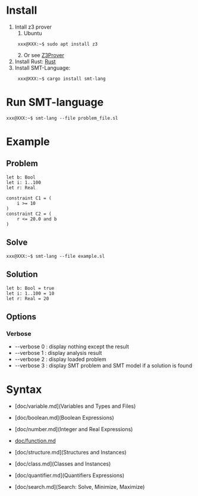 # Install

1. Intall z3 prover
   1. Ubuntu
   ```console
    xxx@XXX:~$ sudo apt install z3
    ```
   2. Or see [Z3Prover](https://github.com/Z3Prover/z3)
2. Install Rust: [Rust](https://www.rust-lang.org/fr)
3. Install SMT-Language:
   ```console
    xxx@XXX:~$ cargo install smt-lang
    ```

# Run SMT-language

```console
xxx@XXX:~$ smt-lang --file problem_file.sl
```

# Example

## Problem

```
let b: Bool
let i: 1..100
let r: Real

constraint C1 = (
    i >= 10
)
constraint C2 = (
    r <= 20.0 and b
)
```

## Solve

```console
xxx@XXX:~$ smt-lang --file example.sl
```

## Solution
```
let b: Bool = true
let i: 1..100 = 10
let r: Real = 20
```

## Options

### Verbose
- --verbose 0 : display nothing except the result
- --verbose 1 : display analysis result
- --verbose 2 : display loaded problem
- --verbose 3 : display SMT problem and SMT model if a solution is found

# Syntax

- [doc/variable.md](Variables and Types and Files)
- [doc/boolean.md](Boolean Expressions)
- [doc/number.md](Integer and Real Expressions)
- [doc/function.md](Functions)
- [doc/structure.md](Structures and Instances)
- [doc/class.md](Classes and Instances)
- [doc/quantifier.md](Quantifiers Expressions)

- [doc/search.md](Search: Solve, Minimize, Maximize)